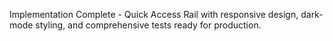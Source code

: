 Implementation Complete - Quick Access Rail with responsive design, dark-mode styling, and comprehensive tests ready for production.
